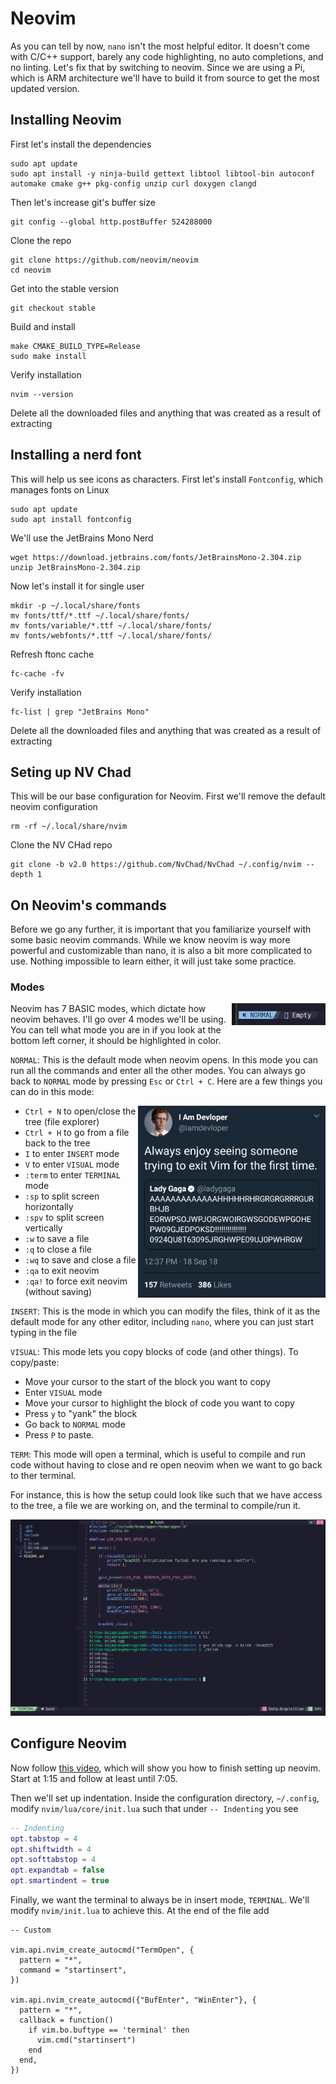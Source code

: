 # Neovim
As you can tell by now, `nano` isn't the most helpful editor. It doesn't come with C/C++ support, barely any code highlighting, no auto completions, and no linting. Let's fix that by switching to neovim. 
Since we are using a Pi, which is ARM architecture we'll have to build it from source to get the most updated version. 

## Installing Neovim
First let's install the dependencies
```
sudo apt update
sudo apt install -y ninja-build gettext libtool libtool-bin autoconf automake cmake g++ pkg-config unzip curl doxygen clangd
```

Then let's increase git's buffer size
```
git config --global http.postBuffer 524288000
```

Clone the repo
```
git clone https://github.com/neovim/neovim
cd neovim
```

Get into the stable version
```
git checkout stable
```

Build and install
```
make CMAKE_BUILD_TYPE=Release
sudo make install
```

Verify installation
```
nvim --version
```

Delete all the downloaded files and anything that was created as a result of extracting

## Installing a nerd font
This will help us see icons as characters. First let's install `Fontconfig`, which manages fonts on Linux
```
sudo apt update
sudo apt install fontconfig
```

We'll use the JetBrains Mono Nerd
```
wget https://download.jetbrains.com/fonts/JetBrainsMono-2.304.zip
unzip JetBrainsMono-2.304.zip
```

Now let's install it for single user
```
mkdir -p ~/.local/share/fonts
mv fonts/ttf/*.ttf ~/.local/share/fonts/
mv fonts/variable/*.ttf ~/.local/share/fonts/
mv fonts/webfonts/*.ttf ~/.local/share/fonts/
```

Refresh ftonc cache
```
fc-cache -fv
```

Verify installation
```
fc-list | grep "JetBrains Mono"
```

Delete all the downloaded files and anything that was created as a result of extracting

## Seting up NV Chad
This will be our base configuration for Neovim. First we'll remove the default neovim configuration
```
rm -rf ~/.local/share/nvim
```

Clone the NV CHad repo
```
git clone -b v2.0 https://github.com/NvChad/NvChad ~/.config/nvim --depth 1
```

## On Neovim's commands
Before we go any further, it is important that you familiarize yourself with some basic neovim commands. While we know neovim is way more powerful and customizable than nano, it is also a bit more complicated to use. Nothing impossible to learn either, it will just take some practice.

### Modes
<img align="right" src="../.assets/nvim_normal_mode.png" alt="description of gif" width="150"/>

Neovim has 7 BASIC modes, which dictate how neovim behaves. I'll go over 4 modes we'll be using. You can tell what mode you are in if you look at the bottom left corner, it should be highlighted in color.<br>

`NORMAL`: This is the default mode when neovim opens. In this mode you can run all the commands and enter all the other modes. You can always go back to `NORMAL` mode by pressing `Esc` or `Ctrl + C`. Here are a few things you can do in this mode:

<img align="right" src="../.assets/exit_vim.png" alt="description of gif" width="300"/>

- `Ctrl + N` to open/close the tree (file explorer)
- `Ctrl + H` to go from a file back to the tree
- `I` to enter `INSERT` mode
- `V` to enter `VISUAL` mode
- `:term` to enter `TERMINAL` mode
- `:sp` to split screen horizontally
- `:spv` to split screen vertically
- `:w` to save a file
- `:q` to close a file
- `:wq` to save and close a file
- `:qa` to exit neovim
- `:qa!` to force exit neovim (without saving)

`INSERT`: This is the mode in which you can modify the files, think of it as the default mode for any other editor, including `nano`, where you can just start typing in the file

`VISUAL`: This mode lets you copy blocks of code (and other things). To copy/paste:
- Move your cursor to the start of the block you want to copy
- Enter `VISUAL` mode
- Move your cursor to highlight the block of code you want to copy
- Press `y` to "yank" the block
- Go back to `NORMAL` mode
- Press `P` to paste.

`TERM`: This mode will open a terminal, which is useful to compile and run code without having to close and re open neovim when we want to go back to ther terminal.

For instance, this is how the setup could look like such that we have access to the tree, a file we are working on, and the terminal to compile/run it.<br>

<div align="center">
<img src="../.assets/neovim_setup.png" alt="description of gif" width="800"/>
</div>


## Configure Neovim
Now follow [this video](https://www.youtube.com/watch?v=lsFoZIg-oDs), which will show you how to finish setting up neovim. Start at 1:15 and follow at least until 7:05.<br>

Then we'll set up indentation. Inside the configuration directory, `~/.config`, modify `nvim/lua/core/init.lua` such that under `-- Indenting` you see
```lua
-- Indenting
opt.tabstop = 4
opt.shiftwidth = 4
opt.softtabstop = 4
opt.expandtab = false
opt.smartindent = true
```
Finally, we want the terminal to always be in insert mode, `TERMINAL`. We'll modify `nvim/init.lua` to achieve this. At the end of the file add
```
-- Custom

vim.api.nvim_create_autocmd("TermOpen", {
  pattern = "*",
  command = "startinsert",
})

vim.api.nvim_create_autocmd({"BufEnter", "WinEnter"}, {
  pattern = "*",
  callback = function()
    if vim.bo.buftype == 'terminal' then
      vim.cmd("startinsert")
    end
  end,
})

```
